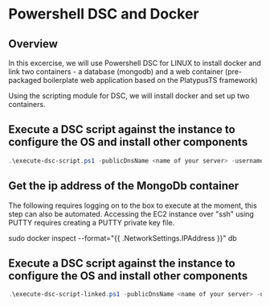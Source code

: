 # Powershell DSC and Docker

## Overview
In this excercise, we will use Powershell DSC for LINUX to install docker and link two containers - a database (mongodb) and a web container (pre-packaged boilerplate web application based on the PlatypusTS framework)

Using the scripting module for DSC, we will install docker and set up two containers.

## Execute a DSC script against the instance to configure the OS and install other components

```powershell
.\execute-dsc-script.ps1 -publicDnsName <name of your server> -username "root" -password "P@33w0rd123!"
```

## Get the ip address of the MongoDb container

The following requires logging on to the box to execute at the moment, this step can also be automated. Accessing the  EC2 instance over "ssh" using PUTTY requires creating a PUTTY private key file.

sudo docker inspect --format="{{ .NetworkSettings.IPAddress }}" db

## Execute a DSC script against the instance to configure the OS and install other components

```powershell
.\execute-dsc-script-linked.ps1 -publicDnsName <name of your server> -username "root" -password "P@33w0rd123!" -mongoIp <mongo ip address>
```
